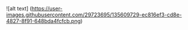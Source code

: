 ![alt text] (https://user-images.githubusercontent.com/29723695/135609729-ec816ef3-cd8e-4827-8f91-648bda4fcfcb.png)
